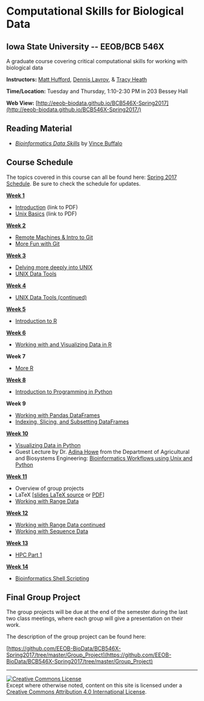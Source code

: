# Computational Skills for Biological Data

## Iowa State University -- EEOB/BCB 546X

A graduate course covering critical computational skills for working with biological data

**Instructors:** [Matt Hufford](http://www.public.iastate.edu/~mhufford/HuffordLab/home.html), [Dennis Lavrov](https://sites.google.com/site/dennislavrov/), & [Tracy Heath](http://phyloworks.org/)

**Time/Location:** Tuesday and Thursday, 1:10-2:30 PM in 203 Bessey Hall

**Web View:** [http://eeob-biodata.github.io/BCB546X-Spring2017](http://eeob-biodata.github.io/BCB546X-Spring2017/)

## Reading Material

* [*Bioinformatics Data Skills*](http://shop.oreilly.com/product/0636920030157.do) by [Vince Buffalo](http://www.vincebuffalo.com/)

## Course Schedule

The topics covered in this course can all be found here: [Spring 2017 Schedule](https://docs.google.com/spreadsheets/d/1JBceaPuVd3BFrmCHOfKq64-MQeXMknZvTVWGJpdDP44/edit#gid=2028832040).
Be sure to check the schedule for updates.

**[Week 1](https://github.com/EEOB-BioData/BCB546X-Spring2017/tree/master/Week_1)**

* [Introduction](https://github.com/EEOB-BioData/BCB546X-Spring2017/blob/master/Week_1/Week1_Lecture1.pdf) (link to PDF)
* [Unix Basics](https://github.com/EEOB-BioData/BCB546X-Spring2017/blob/master/Week_1/Week1_Lecture2.pdf) (link to PDF)

**[Week 2](https://github.com/EEOB-BioData/BCB546X-Spring2017/tree/master/Week_2)**

* [Remote Machines & Intro to Git](http://eeob-biodata.github.io/BCB546X-Spring2017/Week_2/lecture_17Jan-TAH.html)
* [More Fun with Git](http://eeob-biodata.github.io/BCB546X-Spring2017/Week_2/lecture_19Jan-TAH.html)

**[Week 3](https://github.com/EEOB-BioData/BCB546X-Spring2017/tree/master/Week_3)**

* [Delving more deeply into UNIX](http://eeob-biodata.github.io/BCB546X-Spring2017/Week_3/lecture_24Jan-MBH.html)
* [UNIX Data Tools](http://eeob-biodata.github.io/BCB546X-Spring2017/Week_3/lecture_26-Jan-MBH.html)

**[Week 4](https://github.com/EEOB-BioData/BCB546X-Spring2017/tree/master/Week_4)**

* [UNIX Data Tools (continued)](http://eeob-biodata.github.io/BCB546X-Spring2017/Week_4/lecture_31-Jan-MBH.html#34)

**[Week 5](https://github.com/EEOB-BioData/BCB546X-Spring2017/tree/master/Week_5)**

* [Introduction to R](https://eeob-biodata.github.io/R-Data-Skills/)

**[Week 6](https://github.com/EEOB-BioData/BCB546X-Spring2017/tree/master/Week_5)**

* [Working with and Visualizing Data in R](https://eeob-biodata.github.io/R-Data-Skills/)

**Week 7**

* [More R](https://eeob-biodata.github.io/R-Data-Skills/)

**[Week 8](https://github.com/EEOB-BioData/BCB546X-Spring2017/tree/master/Week_8)**

* [Introduction to Programming in Python](https://eeob-biodata.github.io/2017-python-programming/)

**Week 9**

* [Working with Pandas DataFrames](https://eeob-biodata.github.io/2017-python-programming/03-starting-with-data/)
* [Indexing, Slicing, and Subsetting DataFrames](https://eeob-biodata.github.io/2017-python-programming/04-more-dataframes/)

**[Week 10](https://github.com/EEOB-BioData/BCB546X-Spring2017/tree/master/Week_10)**

* [Visualizing Data in Python](https://eeob-biodata.github.io/2017-python-programming/05-ggplot-viz)
* Guest Lecture by Dr. [Adina Howe](http://germslab.org/people/) from the Department of Agricultural and Biosystems Engineering: [Bioinformatics Workflows using Unix and Python](https://github.com/EEOB-BioData/BCB546X-Spring2017/tree/master/python-howe)

**[Week 11](https://github.com/EEOB-BioData/BCB546X-Spring2017/tree/master/Week_11)**

* Overview of group projects
* LaTeX [[slides LaTeX source](https://www.sharelatex.com/project/58d9b0d9b610a7f176ff5e81) or [PDF](https://github.com/EEOB-BioData/BCB546X-Spring2017/blob/master/Week_11/lecture_28Mar-TAH.pdf)]
* [Working with Range Data](http://eeob-biodata.github.io/BCB546X-Spring2017/Week_11/lecture_30Mar-MBH.html)

**[Week 12](https://github.com/EEOB-BioData/BCB546X-Spring2017/tree/master/Week_12)**

* [Working with Range Data continued](http://eeob-biodata.github.io/BCB546X-Spring2017/Week_12/lecture_04Apr-MBH.html#38)
* [Working with Sequence Data](http://eeob-biodata.github.io/BCB546X-Spring2017/Week_12/lecture_06Apr-TAH.html)

**[Week 13](https://github.com/EEOB-BioData/BCB546X-Spring2017/tree/master/Week_13)**

* [HPC Part 1](http://eeob-biodata.github.io/BCB546X-Spring2017/Week_13/lecture_11Apr-LCB.html)

**[Week 14](https://github.com/EEOB-BioData/BCB546X-Spring2017/tree/master/Week_14)**

* [Bioinformatics Shell Scripting](http://eeob-biodata.github.io/BCB546X-Spring2017/Week_14/lecture_18Apr-MBH.html)



## Final Group Project

The group projects will be due at the end of the semester during the last two class meetings, where each group will give a presentation on their work.

The description of the group project can be found here:

[https://github.com/EEOB-BioData/BCB546X-Spring2017/tree/master/Group_Project](https://github.com/EEOB-BioData/BCB546X-Spring2017/tree/master/Group_Project)

---
<a rel="license" href="http://creativecommons.org/licenses/by/4.0/"><img alt="Creative Commons License" style="border-width:0" src="https://i.creativecommons.org/l/by/4.0/88x31.png" /></a><br />Except where otherwise noted, content on this site is licensed under a <a rel="license" href="http://creativecommons.org/licenses/by/4.0/">Creative Commons Attribution 4.0 International License</a>.

